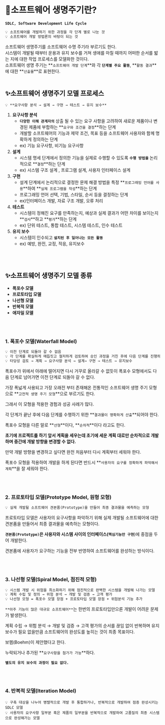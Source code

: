 
# 🌈소프트웨어 생명주기란?

**`SDLC, Software Development Life Cycle`**
```markdown
💡 소프트웨어를 개발하기 위한 과정을 각 단계 별로 나눈 것
💡 소프트웨어 개발 방법론의 바탕이 되는 것
```
소프트웨어 생명주기를 소프트웨어 수명 주기라 부르기도 한다.  
시스템이 개발될 때부터 운용과 유지 보수를 거쳐 생애를 마칠 때까지 어떠한 순서를 밟는 지에 대한 작업 프로세스를 모델화한 것이다.  
소프트웨어 생명 주기는 **`소프트웨어 개발 단계`**와 각 **`단계별 주요 활동`**, **`활동 결과`**에 대한 **`산출물`**로 표현한다.
<br/>
<br/>


## ✨소프트웨어 생명주기 모델 프로세스
```markdown
💡 **요구사항 분석 → 설계 → 구현 → 테스트 → 유지 보수**  
```
1. **요구사항 분석**
    - **`다양한 이해 관계자의`** 상출 될 수 있는 요구 사항을 고려하여 새로운 제품이나 변경된 제품에 부합하는 **`요구와 조건을 결정`**하는 단계
    - 개발할 소프트웨어의 기능과 제약 조건, 목표 등을 소프트웨어 사용자와 함께 명확하게 정의하는 단계
    - ex) 기능 요구사항, 비기능 요구사항
2. **설계**
    - 시스템 명세 단계에서 정의한 기능을 실제로 수행할 수 있도록 **`수행 방법을`** 논리적으로 **`결정`**하는 단계
    - ex) 시스템 구조 설계 , 프로그램 설계, 사용자 인터페이스 설계
3. **구현**
    - 설계 단계에서 논리적으로 결정한 문제 해결 방법을 특정 **`프로그래밍 언어를 사용`**하여 **`실제 프로그램을 작성`**하는 단계
    - 프로그래밍 언어 선택, 기법, 스타일, 순서 등을 결정하는 단계
    - ex)인터페이스 개발, 자료 구조 개발, 오류 처리
4. **테스트**
    - 시스템이 정해진 요구를 만족하는지, 예상과 실제 결과가 어떤 차이를 보이는지 **`검사`**하고 **`평가`**하는 단계
    - ex) 단위 테스트, 통합 테스트, 시스템 테스트, 인수 테스트
5. **유지 보수**
    - 시스템이 인수되고 **`설치된 후 일어나는 모든 활동`**
    - ex) 예방, 완전, 교정, 적응, 유지보수
<br/>
<br/>

## ✨소프트웨어 생명주기 모델 종류

- **폭포수 모델**
- **프로토타입 모델**
- **나선형 모델**
- **반복적 모델**
- **애자일 모델**
<br/>
<br/>

### 1. 폭포수 모델(Waterfall Model)
```markdown
💡 이전 단계로 되돌아 갈 수 없음
💡 각 단계를 확실하게 매듭짓고 철저하게 검토하여 승인 과정을 거친 후에 다음 단계를 진행하는 개발 방법론
💡 타당성 검토 → 계획 → 요구사항 분석 → 설계→ 구현 → 테스트 → 유지보수
```

폭포수가 위에서 아래에 떨어지면 다시 거꾸로 올라갈 수 없듯이 폭포수 모형에서도 다음 단계로 넘어가면 이전 단계로 되돌아 갈 수 없다.

가장 폭넓게 사용되고 가장 오래전 부터 존재해온 전통적인 소프트웨어 생명 주기 모형으로 **`고전적 생명 주기 모형`**으로 부르기도 한다.

그래서 이 모형을 적용한 경험과 성공 사례가 많다.

각 단계가 끝난 후에 다음 단계를 수행하기 위한 **`결과물이 명확하게 산출`**되어야 한다. 

폭포수 모형을 다른 말로 **`선형`**이다, **`순차적`**이다 라고도 한다.

**초기에 프로젝트를 하기 앞서 계획을 세우는데 초기에 세운 계획 대로만 순차적으로 개발하며 중간에 개발 방향을 변경할 수 없다.**

만약 개발 방향을 변경하고 싶다면 완전 처음부터 다시 계획부터 세워야 한다.

폭포수 모형을 적용하여 개발을 하게 된다면 반드시 **`사용자의 요구를 정확하게 파악해서 계획`**을 잘 세워야 한다.

<br/>
<br/>

### 2. 프로토타입 모델(Prototype Model, 원형 모형)
```markdown
💡 실제 개발될 소프트웨어 견본품(Prototype)을 만들어 최종 결과물을 예측하는 모형
```

프로토타입 모델은 사용자의 요구사항을 파악하기 위해 실제 개발될 소프트웨어에 대한 견본품을 만들어서 최종 결과물을 예측하는 모형이다.

**`견본품(Prototype)`**은 사용자와 시스템 사이의 인터페이스(**`핵심기능만 구현`**)에 중점을 두어 개발한다.

견본품에 사용자가 요구하는 기능을 전부 반영하여 소프트웨어를 완성하는 방식이다.

<br/>
<br/>

### 3. 나선형 모델(Spiral Model, 점진적 모형)
```markdown
💡 시스템 개발 시 위험을 최소화하기 위해 점진적으로 완벽한 시스템을 개발해 나가는 모델
💡 계획 수립 및 정의 → 위험 분석 → 개발 및 검증 → 고객 평가
💡 나선형 모형 = 폭포수 모델 장점 + 프로토타입 모델 장점 + 위험분석 기능 추가
```
`**아주 기능이 많은 대규모 소프트웨어**`는 한번의 프로토타입만으론 개발이 어려운 문제가 발생한다.

계획 수립 → 위험 분석 → 개발 및 검증 → 고객 평가의 순서를 끊임 없이 반복하며 유지 보수가 필요 없을만큼 소프트웨어의 완성도를 높히는 것이 최종 목표이다.

보헴(Boehm)이 제안했다고 한다.

누락되거나 추가된 **`요구사항을 첨가가 가능`**하다.

**`별도의 유지 보수의 과정이 필요 없다.`**

<br/>
<br/>

### 4. 반복적 모델(Iteration Model)
```
💡 구축 대상을 나누어 병렬적으로 개발 후 통합하거나, 반복적으로 개발하여 점증 완성시키는  SDLC 모델
💡 사용자의 요구사항 일부분 혹은 제품의 일부분을 반복적으로 개발하여 고품질의 최종 시스템으로 완성해가는 모델
```
